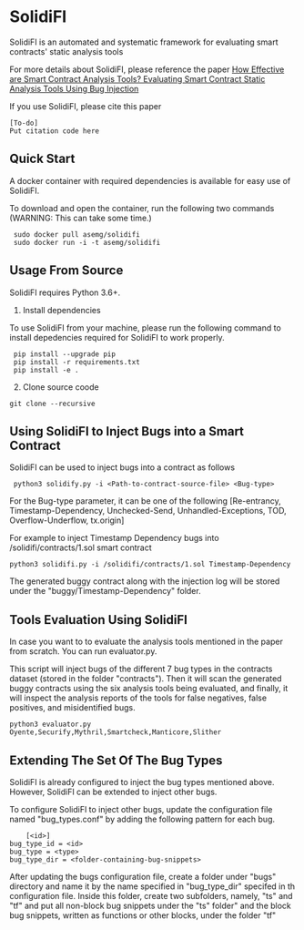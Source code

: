 # SolidiFI
SolidiFI is an automated and systematic framework for evaluating smart contracts' static analysis tools

For more details about SolidiFI, please reference the paper  [How Effective are Smart Contract Analysis Tools? Evaluating Smart Contract Static Analysis Tools Using Bug Injection](https://github.com/DependableSystemsLab/SolidiFI)

If you use SolidiFI, please cite this paper

 ```
 [To-do]
 Put citation code here
  ```
## Quick Start
 A docker container with required dependencies is available for easy use of SolidiFI. 
 
  To download and open the container, run the following two commands (WARNING: This can take some time.)
    
  ```
   sudo docker pull asemg/solidifi
   sudo docker run -i -t asemg/solidifi
  ```
  
 ## Usage From Source
 
 SolidiFI requires Python 3.6+. 
 
 1. Install dependencies

 To use SolidiFI from your machine, please run the following command to install depedencies required for SolidiFI to work properly.
 
   ```
    pip install --upgrade pip
    pip install -r requirements.txt
    pip install -e .
   ```
   
 2. Clone source coode
   
   ```
   git clone --recursive 
   ```
## Using SolidiFI to Inject Bugs into a Smart Contract
 SolidiFI can be used to inject bugs into a contract as follows 
   
  ```
   python3 solidify.py -i <Path-to-contract-source-file> <Bug-type>
  ```
  For the Bug-type parameter, it can be one of the following
	[Re-entrancy, Timestamp-Dependency, Unchecked-Send, Unhandled-Exceptions, TOD, Overflow-Underflow, tx.origin]
  
   For example to inject Timestamp Dependency bugs into /solidifi/contracts/1.sol smart contract 
  
  ```
  python3 solidifi.py -i /solidifi/contracts/1.sol Timestamp-Dependency
  ```
    
  The generated buggy contract along with the injection log will be stored under the "buggy/Timestamp-Dependency" folder.
  
  ## Tools Evaluation Using SolidiFI 
   
   In case you want to to evaluate the analysis tools mentioned in the paper from scratch. You can run  evaluator.py.
   
   This script will inject bugs of the different 7 bug types in the contracts dataset (stored in the folder "contracts"). Then it will scan the generated buggy contracts using the six analysis tools being evaluated, and finally, it will inspect the analysis reports of the tools for false negatives, false positives, and misidentified bugs.
   
   ```
   python3 evaluator.py Oyente,Securify,Mythril,Smartcheck,Manticore,Slither
   ``` 
  
   ## Extending The Set Of The Bug Types
   
   SolidiFI is already configured to inject the bug types mentioned above. However, SolidiFI can be extended to inject other bugs.
   
   To configure SolidiFI to inject other bugs, update the configuration file named "bug_types.conf" by adding the following pattern for  each bug.
   
        [<id>]
	bug_type_id = <id>
	bug_type = <type>
	bug_type_dir = <folder-containing-bug-snippets>

   After updating the bugs configuration file, create a folder under "bugs" directory and name it by the name specified in "bug_type_dir" specifed in th configuration file. Inside this folder, create two subfolders, namely, "ts" and "tf" and put all non-block bug snippets under the "ts" folder" and the block bug snippets, written as functions or other blocks, under the folder "tf"
